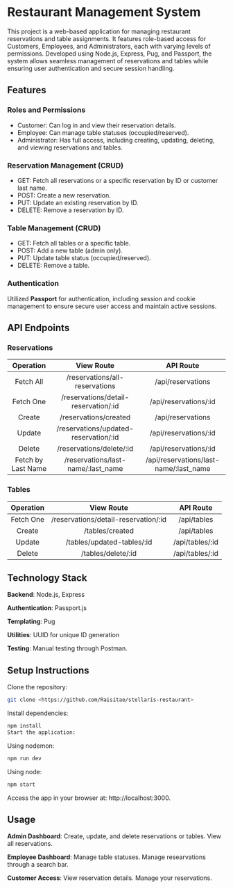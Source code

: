 # Restaurant Management System

This project is a web-based application for managing restaurant reservations and table assignments. It features role-based access for Customers, Employees, and Administrators, each with varying levels of permissions. Developed using Node.js, Express, Pug, and Passport, the system allows seamless management of reservations and tables while ensuring user authentication and secure session handling.

## Features

### Roles and Permissions

- Customer: Can log in and view their reservation details.
- Employee: Can manage table statuses (occupied/reserved).
- Administrator: Has full access, including creating, updating, deleting, and viewing reservations and tables.

### Reservation Management (CRUD)

- GET: Fetch all reservations or a specific reservation by ID or customer last name.
- POST: Create a new reservation.
- PUT: Update an existing reservation by ID.
- DELETE: Remove a reservation by ID.

### Table Management (CRUD)

- GET: Fetch all tables or a specific table.
- POST: Add a new table (admin only).
- PUT: Update table status (occupied/reserved).
- DELETE: Remove a table.

### Authentication

Utilized **Passport** for authentication, including session and cookie management to ensure secure user access and maintain active sessions.

## API Endpoints

### Reservations

|     Operation      |              View Route               |               API Route                |
| :----------------: | :-----------------------------------: | :------------------------------------: |
|     Fetch All      |    /reservations/all-reservations     |           /api/reservations            |
|     Fetch One      | /reservations/detail-reservation/:id  |         /api/reservations/:id          |
|       Create       |         /reservations/created         |           /api/reservations            |
|       Update       | /reservations/updated-reservation/:id |         /api/reservations/:id          |
|       Delete       |       /reservations/delete/:id        |         /api/reservations/:id          |
| Fetch by Last Name |  /reservations/last-name/:last_name   | /api/reservations/last-name/:last_name |

### Tables

| Operation |              View Route              |    API Route    |
| :-------: | :----------------------------------: | :-------------: |
| Fetch One | /reservations/detail-reservation/:id |   /api/tables   |
|  Create   |           /tables/created            |   /api/tables   |
|  Update   |      /tables/updated-tables/:id      | /api/tables/:id |
|  Delete   |          /tables/delete/:id          | /api/tables/:id |

## Technology Stack

**Backend**: Node.js, Express

**Authentication**: Passport.js

**Templating**: Pug

**Utilities**: UUID for unique ID generation

**Testing**: Manual testing through Postman.

## Setup Instructions

Clone the repository:

```bash
git clone <https://github.com/Raisitae/stellaris-restaurant>
```

Install dependencies:

```bash
npm install
Start the application:
```

Using nodemon:

```bash
npm run dev
```

Using node:

```bash
npm start
```

Access the app in your browser at: http://localhost:3000.

## Usage

**Admin Dashboard**: Create, update, and delete reservations or tables. View all reservations.

**Employee Dashboard**: Manage table statuses. Manage researvations through a search bar.

**Customer Access**: View reservation details. Manage your reservations.
